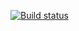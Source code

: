[![Build status](https://ci.appveyor.com/api/projects/status/ft0mko9rqya64u0i?svg=true)](https://ci.appveyor.com/project/OlgaAvarika15297/autotesthomework-2-1)